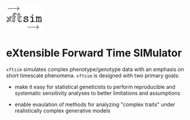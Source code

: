 # <img src="./xftsimlogo.svg" width="20%">
# eXtensible Forward Time SIMulator


`xftsim` simulates complex phenotype/genotype data with an emphasis on short timescale phenomena. `xftsim` is designed with two primary goals:

 - make it easy for statistical geneticists to perform reproducible and systematic sensitivity analyses  to better limitations and assumptions

 - enable evaulation of methods for analyzing "complex traits" under realistically complex generative models

